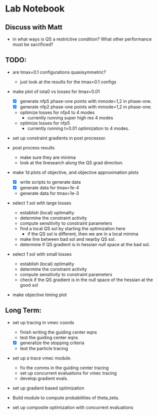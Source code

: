 
# Lab Notebook

## Discuss with Matt
- in what ways is QS a restrictive condition? What other performance must be sacrificed?


## TODO:
- are tmax=0.1 configurations quasisymmetric?
  - just look at the results for the tmax=0.1 configs

- make plot of iota0 vs losses for tmax=0.01
  - [x] generate nfp5 phase-one points with mmode=1,2 in phase-one.
  - [x] generate nfp2 phase-one points with mmode=1,2 in phase-one.
  - optimize losses for nfp4 to 4 modes
    - currently running super high res 4 modes
  - optimize losses for nfp5
    - currently running t=0.01 optimization to 4 modes.

- set up constraint gradients in post processor.

- post process results
  - make sure they are minima
  - look at the linesearch along the QS grad direction.

- make 1d plots of objective, and objective approximation plots
  - [x] write scripts to generate data
  - [x] generate data for tmax=1e-4
  - generate data for tmax=1e-3

- select 1 sol with large losses
  - establish (local) optimality
  - determine the constraint activity
  - compute sensitivity to constraint parameters
  - find a local QS sol by starting the optimization here
    - if the QS sol is different, then we are in a local minima
  - make line between bad sol and nearby QS sol.
  - determine if QS gradient is in hessian null space at the bad sol.

- select 1 sol with small losses
  - establish (local) optimality
  - determine the constraint activity
  - compute sensitivity to constraint parameters
  - check if the QS gradient is in the null space of the hessian at the good sol

- make objective timing plot
  

## Long Term:
- set up tracing in vmec coords
  - finish writing the guiding center eqns
  - test the guiding center eqns
  - [x] generalize the stopping criteria
  - test the particle tracing

- set up a trace vmec module.
  - fix the comms in the guiding center tracing
  - set up concurrent evaluations for vmec tracing
  - develop gradient evals.

- set up gradient based optimization
- Build module to compute probabilities of theta,zeta.
- set up composite optimization with concurrent evaluations
